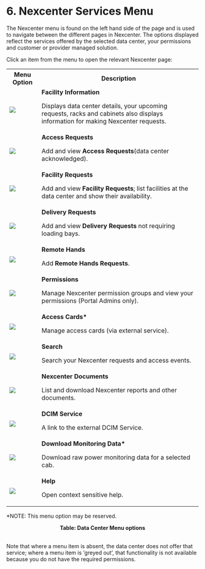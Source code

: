 # 6. Nexcenter Services Menu
The Nexcenter menu is found on the left hand side of the page and is used to navigate between the different pages in Nexcenter.
The options displayed reflect the services offered by the selected data center, your permissions and customer or provider managed solution.

Click an item from the menu to open the relevant Nexcenter page:
<p align="center">
 <table>
  <tr>
   <th>Menu Option</th>
   <th>Description</th>
  </tr>
<tr>
 <td><img src="https://github.com/Nexcenter/NCP-Manual/blob/master/FacilityInformationPage.png"></td>
 <td><B>Facility Information</B><p>  Displays data center details, your upcoming requests, racks and cabinets also displays information for making Nexcenter requests.</p></td>
  </tr>
  <tr>
   <td><img src="https://github.com/Nexcenter/NCP-Manual/blob/master/AccessRequestIcon.png"></td>
   <td><B>Access Requests</B><p>Add and view <B>Access Requests</B>(data center acknowledged).</p></td>
  </tr>
  <tr>
   <td> <img src="https://github.com/Nexcenter/NCP-Manual/blob/master/FacilityRequestIcon.png"></td>
   <td><B>Facility Requests</B><p>Add and view <B>Facility Requests</B>; list facilities at the data center and show their availability.</p></td>
  </tr>
  <tr>
   <td><img src="https://github.com/Nexcenter/NCP-Manual/blob/master/DeliveryRequestIcon.png"></td>
   <td><B>Delivery Requests</B><p>Add and view <B>Delivery Requests</B> not requiring loading bays.</p></td>
  </tr>
  <tr>
   <td><img src="https://github.com/Nexcenter/NCP-Manual/blob/master/RemoteHandsIcon.png"></td>
   <td><B>Remote Hands</B><p>Add <B>Remote Hands Requests</B>.</p></td>
  </tr>
  <tr>
   <td><img src="https://github.com/Nexcenter/NCP-Manual/blob/master/PermissionsIcon.png"></td>
   <td><B>Permissions</B><p>Manage Nexcenter permission groups and view your permissions (Portal Admins only).</p></td>
  </tr>
  <tr>
   <td><img src="https://github.com/Nexcenter/NCP-Manual/blob/master/AccessCardsIcon.png"></td>
   <td><B>Access Cards*</B><p>Manage access cards (via external service).</p></td>
  </tr>
  <tr><td><img src="https://github.com/Nexcenter/NCP-Manual/blob/master/SearchIcon.png"></td>
   <td><B>Search</B><p>Search your Nexcenter requests and access events.</p></td>
  </tr>
  <tr>
   <td><img src="https://github.com/Nexcenter/NCP-Manual/blob/master/DocumentsIcon.png"></td>
   <td><B>Nexcenter Documents</B><p>List and download Nexcenter reports and other documents.</p></td>
  </tr>
  <tr>
   <td><img src="https://github.com/Nexcenter/NCP-Manual/blob/master/DCIMServiceIcon.png"> </td>
   <td><B>DCIM Service</B><p>A link to the external DCIM Service.</p></td>
  </tr>
  <tr>
   <td><img src="https://github.com/Nexcenter/NCP-Manual/blob/master/DownloadMonitoringDataIcon.png"></td>
   <td><B>Download Monitoring Data*</B><p>Download raw power monitoring data for a selected cab.</p></td>
  </tr>
  <tr>
   <td><img src="https://github.com/Nexcenter/NCP-Manual/blob/master/HelpIcon.png"></td>
   <td><B>Help</B><p>Open context sensitive help.</p></td>
   </tr>
</table>

*NOTE: This menu option may be reserved.

<p align="center"><B>Table: Data Center Menu options</B></p>
<br>
Note that where a menu item is absent, the data center does not offer that service; where a menu item is ‘greyed out’, that functionality is not available because you do not have the required permissions. 
<br>
</br>
